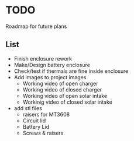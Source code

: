 # TODO
Roadmap for future plans
## List
 * Finish enclosure rework
 * Make/Design battery enclosure
 * Check/test if thermals are fine inside enclosure
 * Add images to project images
   * Working video of open charger
   * Working video of closed charger
   * Working video of open solar intake
   * Workinig video of closed solar intake
 * add stl files
   * raisers for MT3608
   * Circuit lid
   * Battery Lid
   * Screws & raisers

